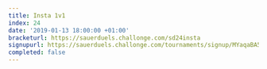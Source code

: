 ```yaml
---
title: Insta 1v1
index: 24
date: '2019-01-13 18:00:00 +01:00'
bracketurl: https://sauerduels.challonge.com/sd24insta
signupurl: https://sauerduels.challonge.com/tournaments/signup/MYaqaBA5MV
completed: false
---
```

